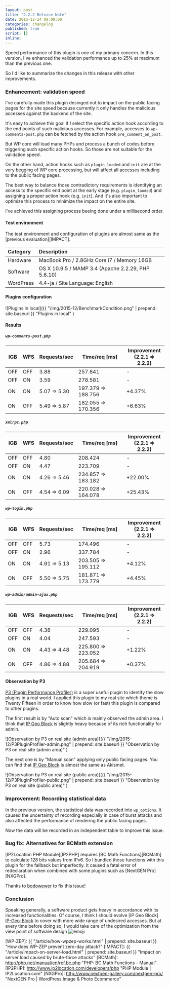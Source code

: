 ```yaml
---
layout: post
title: "2.2.2 Release Note"
date: 2015-12-24 09:00:00
categories: changelog
published: true
script: []
inline:
---
```


Speed performance of this plugin is one of my primary concern. In this version, 
I've enhanced the validation performance up to 25% at maximum than the previous 
one.

So I'd like to summarize the changes in this release with other improvements.

<!--more-->

### Enhancement: validation speed ###

I've carefully made this plugin desinged not to impact on the public facing 
pages for the site speed because currently it only handles the malicious 
accesses against the backend of the site.

It's easy to achieve this goal if I select the specific action hook according
to the end points of such malicious accesses. For example, accesses to 
`wp-comments-post.php` can be fetched by the action hook `pre_comment_on_post`.

But WP core will load many PHPs and process a bunch of codes before triggering 
such specific action hooks. So those are not suitable for the validation speed.

On the other hand, action hooks such as `plugin_loaded` and `init` are at the 
very begging of WP core processing, but will affect all accesses including to 
the public facing pages.

The best way to balance those contradictory requirements is identifying an 
access to the specific end point at the early stage (e.g. `plugin_laoded`) and 
assigning a proper action hook (e.g. `init`). And it's also important to 
optimize this process to minimize the impact on the entire site.

I've achieved this assigning process beeing done under a millisecond order.

#### Test environment ####

The test environment and configuration of plugins are almost same as the 
[previous evaluation][IMPACT].

| Category      | Description                                        |
|:--------------|:---------------------------------------------------|
| Hardware      | MacBook Pro / 2.8GHz Core i7 / Memory 16GB         |
| Software      | OS X 10.9.5 / MAMP 3.4 (Apache 2.2.29, PHP 5.6.10) |
| WordPress     | 4.4-ja / Site Language: English                    |

#### Plugins configuration ####

![Plugins in local]({{ "/img/2015-12/BenchmarkCondition.png" | prepend: site.baseurl }}
 "Plugins in local"
)

#### Results ####

##### `wp-comments-post.php` #####

<div class="table-responsive">
	<table class="table">
		<thead>
			<tr>
				<th>IGB</th>
				<th>WFS</th>
				<th class="text-right">Requests/sec</th>
				<th class="text-right">Time/req [ms]</th>
				<th class="text-right">Improvement<br />(2.2.1 ⇒ 2.2.2)</th>
			</tr>
		</thead>
		<tbody>
			<tr>
				<td>OFF</td>
				<td>OFF</td>
				<td class="text-right">3.88</td>
				<td class="text-right">257.841</td>
				<td class="text-right">-</td>
			</tr>
			<tr>
				<td>OFF</td>
				<td>ON</td>
				<td class="text-right">3.59</td>
				<td class="text-right">278.581</td>
				<td class="text-right">-</td>
			</tr>
			<tr>
				<td>ON</td>
				<td>ON</td>
				<td class="text-right">5.07 ⇒ 5.30</td>
				<td class="text-right">197.379 ⇒ 188.756</td>
				<td class="text-right">+4.37%</td>
			</tr>
			<tr>
				<td>ON</td>
				<td>OFF</td>
				<td class="text-right">5.49 ⇒ 5.87</td>
				<td class="text-right">182.055 ⇒ 170.356</td>
				<td class="text-right">+6.63%</td>
			</tr>
		</tbody>
	</table>
</div>

##### `xmlrpc.php` #####

<div class="table-responsive">
	<table class="table">
		<thead>
			<tr>
				<th>IGB</th>
				<th>WFS</th>
				<th class="text-right">Requests/sec</th>
				<th class="text-right">Time/req [ms]</th>
				<th class="text-right">Improvement<br />(2.2.1 ⇒ 2.2.2)</th>
			</tr>
		</thead>
		<tbody>
			<tr>
				<td>OFF</td>
				<td>OFF</td>
				<td class="text-right">4.80</td>
				<td class="text-right">208.424</td>
				<td class="text-right">-</td>
			</tr>
			<tr>
				<td>OFF</td>
				<td>ON</td>
				<td class="text-right">4.47</td>
				<td class="text-right">223.709</td>
				<td class="text-right">-</td>
			</tr>
			<tr>
				<td>ON</td>
				<td>ON</td>
				<td class="text-right">4.26 ⇒ 5.46</td>
				<td class="text-right">234.857 ⇒ 183.182</td>
				<td class="text-right">+22.00%</td>
			</tr>
			<tr>
				<td>ON</td>
				<td>OFF</td>
				<td class="text-right">4.54 ⇒ 6.09</td>
				<td class="text-right">220.028 ⇒ 164.078</td>
				<td class="text-right">+25.43%</td>
			</tr>
		</tbody>
	</table>
</div>

##### `wp-login.php` #####

<div class="table-responsive">
	<table class="table">
		<thead>
			<tr>
				<th>IGB</th>
				<th>WFS</th>
				<th class="text-right">Requests/sec</th>
				<th class="text-right">Time/req [ms]</th>
				<th class="text-right">Improvement<br />(2.2.1 ⇒ 2.2.2)</th>
			</tr>
		</thead>
		<tbody>
			<tr>
				<td>OFF</td>
				<td>OFF</td>
				<td class="text-right">5.73</td>
				<td class="text-right">174.496</td>
				<td class="text-right">-</td>
			</tr>
			<tr>
				<td>OFF</td>
				<td>ON</td>
				<td class="text-right">2.96</td>
				<td class="text-right">337.784</td>
				<td class="text-right">-</td>
			</tr>
			<tr>
				<td>ON</td>
				<td>ON</td>
				<td class="text-right">4.91 ⇒ 5.13</td>
				<td class="text-right">203.505 ⇒ 195.112</td>
				<td class="text-right">+4.12%</td>
			</tr>
			<tr>
				<td>ON</td>
				<td>OFF</td>
				<td class="text-right">5.50 ⇒ 5.75</td>
				<td class="text-right">181.871 ⇒ 173.779</td>
				<td class="text-right">+4.45%</td>
			</tr>
		</tbody>
	</table>
</div>

##### `wp-admin/admin-ajax.php` #####

<div class="table-responsive">
	<table class="table">
		<thead>
			<tr>
				<th>IGB</th>
				<th>WFS</th>
				<th class="text-right">Requests/sec</th>
				<th class="text-right">Time/req [ms]</th>
				<th class="text-right">Improvement<br />(2.2.1 ⇒ 2.2.2)</th>
			</tr>
		</thead>
		<tbody>
			<tr>
				<td>OFF</td>
				<td>OFF</td>
				<td class="text-right">4.36</td>
				<td class="text-right">229.095</td>
				<td class="text-right">-</td>
			</tr>
			<tr>
				<td>OFF</td>
				<td>ON</td>
				<td class="text-right">4.04</td>
				<td class="text-right">247.593</td>
				<td class="text-right">-</td>
			</tr>
			<tr>
				<td>ON</td>
				<td>ON</td>
				<td class="text-right">4.43 ⇒ 4.48</td>
				<td class="text-right">225.800 ⇒ 223.052</td>
				<td class="text-right">+1.22%</td>
			</tr>
			<tr>
				<td>ON</td>
				<td>OFF</td>
				<td class="text-right">4.86 ⇒ 4.88</td>
				<td class="text-right">205.684 ⇒ 204.919</td>
				<td class="text-right">+0.37%</td>
			</tr>
		</tbody>
	</table>
</div>

#### Observation by P3 ####

[P3 (Plugin Performance Profiler)][P3] is a super useful plugin to identify the
slow plugins in a real world. I applied this plugin to my real site which theme
is Twenty Fifteen in order to know how slow (or fast) this plugin is compared 
to other plugins.

The first result is by "Auto scan" which is mainly observed the admin area. I 
think that [IP Geo Block][IP-Geo-Block] is slightly heavy because of its rich 
functionality for admin.

![Observation by P3 on real site (admin area)]({{ "/img/2015-12/P3PluginProfiler-admin.png" | prepend: site.baseurl }}
 "Observation by P3 on real site (admin area)"
)

The next one is by "Manual scan" applying only public facing pages. You can find 
that [IP Geo Block][IP-Geo-Block] is almost the same as Akismet.

![Observation by P3 on real site (public area)]({{ "/img/2015-12/P3PluginProfiler-public.png" | prepend: site.baseurl }}
 "Observation by P3 on real site (public area)"
)

### Improvement: Recording statistical data ###

In the previous version, the statistical data was recorded into `wp_options`.
It caused the uncertainty of recording especially in case of burst attacks and 
also affected the performance of rendering the public facing pages.

Now the data will be recorded in an independent table to improve this issue.

### Bug fix: Alternatives for BCMath extension ###

[IP2Location PHP Module][IP2PHP] requires [BC Math Functions][BCMath] to 
calculate 128 bits values from IPv6. So I bundled those functions with this 
plugin for the fallback but imperfectly. It caused a fatal error of 
redeclaration when combined with some plugins such as [NextGEN Pro][NXGPro].

Thanks to [bodowewer](https://wordpress.org/support/profile/bodowewer) to fix 
this issue!

### Conclusion ###

Speaking generally, a software product gets heavy in accordance with its 
increased functionalities. Of course, I think I should evolve [IP Geo Block]
[IP-Geo-Block] to cover with more wide range of undesired accesses. But at 
every time before doing so, I would take care of the optimization from the 
view point of software design <span class="emoji">
![emoji](https://assets-cdn.github.com/images/icons/emoji/unicode/1f49e.png)
</span>

[IP-Geo-Block]: https://wordpress.org/plugins/ip-geo-block/ "WordPress › IP Geo Block « WordPress Plugins"
[P3]:           https://wordpress.org/plugins/p3-profiler/ "WordPress › P3 (Plugin Performance Profiler) « WordPress Plugins"
[WP-ZEP]: {{ "/article/how-wpzep-works.html" | prepend: site.baseurl }} "How does WP-ZEP prevent zero-day attack?"
[IMPACT]: {{ "/article/impact-on-server-load.html" | prepend: site.baseurl }} "Impact on server load caused by brute-force attacks"
[BCMath]: http://php.net/manual/en/ref.bc.php "PHP: BC Math Functions - Manual"
[IP2PHP]: http://www.ip2location.com/developers/php "PHP Module | IP2Location.com"
[NXGPro]: http://www.nextgen-gallery.com/nextgen-pro/ "NextGEN Pro | WordPress Image & Photo Ecommerce"
